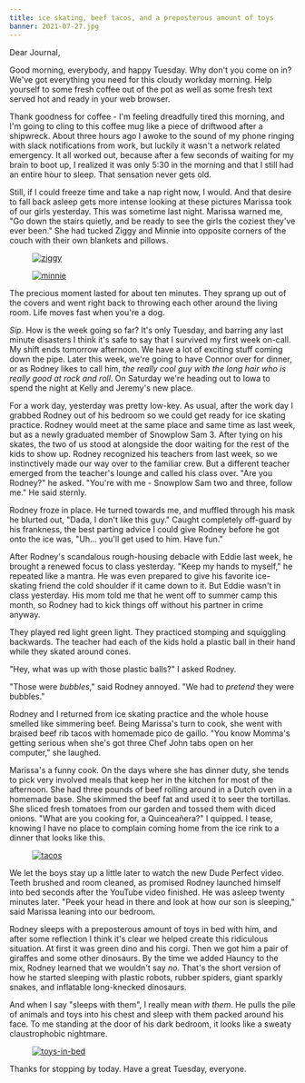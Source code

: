 ```yaml
---
title: ice skating, beef tacos, and a preposterous amount of toys
banner: 2021-07-27.jpg
---
```


Dear Journal,

Good morning, everybody, and happy Tuesday.  Why don't you come on in?
We've got everything you need for this cloudy workday morning.  Help
yourself to some fresh coffee out of the pot as well as some fresh
text served hot and ready in your web browser.

Thank goodness for coffee - I'm feeling dreadfully tired this morning,
and I'm going to cling to this coffee mug like a piece of driftwood
after a shipwreck.  About three hours ago I awoke to the sound of my
phone ringing with slack notifications from work, but luckily it
wasn't a network related emergency.  It all worked out, because after
a few seconds of waiting for my brain to boot up, I realized it was
only 5:30 in the morning and that I still had an entire hour to sleep.
That sensation never gets old.

Still, if I could freeze time and take a nap right now, I would.  And
that desire to fall back asleep gets more intense looking at these
pictures Marissa took of our girls yesterday.  This was sometime last
night.  Marissa warned me, "Go down the stairs quietly, and be ready
to see the girls the coziest they've ever been."  She had tucked Ziggy
and Minnie into opposite corners of the couch with their own blankets
and pillows.

<figure>
  <a href="/images/2021-07-27-ziggy.jpg">
    <img alt="ziggy" src="/images/2021-07-27-ziggy.jpg"/>
  </a>
</figure>

<figure>
  <a href="/images/2021-07-27-minnie.jpg">
    <img alt="minnie" src="/images/2021-07-27-minnie.jpg"/>
  </a>
</figure>

The precious moment lasted for about ten minutes.  They sprang up out
of the covers and went right back to throwing each other around the
living room.  Life moves fast when you're a dog.

_Sip_.  How is the week going so far?  It's only Tuesday, and barring
any last minute disasters I think it's safe to say that I survived my
first week on-call.  My shift ends tomorrow afternoon.  We have a lot
of exciting stuff coming down the pipe.  Later this week, we're going
to have Connor over for dinner, or as Rodney likes to call him, _the
really cool guy with the long hair who is really good at rock and
roll_.  On Saturday we're heading out to Iowa to spend the night at
Kelly and Jeremy's new place.

For a work day, yesterday was pretty low-key.  As usual, after the
work day I grabbed Rodney out of his bedroom so we could get ready for
ice skating practice.  Rodney would meet at the same place and same
time as last week, but as a newly graduated member of Snowplow Sam 3.
After tying on his skates, the two of us stood at alongside the door
waiting for the rest of the kids to show up.  Rodney recognized his
teachers from last week, so we instinctively made our way over to the
familiar crew.  But a different teacher emerged from the teacher's
lounge and called his class over.  "Are you Rodney?" he asked.
"You're with me - Snowplow Sam two and three, follow me." He said
sternly.

Rodney froze in place.  He turned towards me, and muffled through his
mask he blurted out, "Dada, I don't like this guy."  Caught completely
off-guard by his frankness, the best parting advice I could give
Rodney before he got onto the ice was, "Uh... you'll get used to him.
Have fun."

After Rodney's scandalous rough-housing debacle with Eddie last week,
he brought a renewed focus to class yesterday.  "Keep my hands to
myself," he repeated like a mantra.  He was even prepared to give his
favorite ice-skating friend the cold shoulder if it came down to it.
But Eddie wasn't in class yesterday.  His mom told me that he went off
to summer camp this month, so Rodney had to kick things off without
his partner in crime anyway.

They played red light green light.  They practiced stomping and
squiggling backwards.  The teacher had each of the kids hold a plastic
ball in their hand while they skated around cones.

"Hey, what was up with those plastic balls?" I asked Rodney.

"Those were _bubbles_," said Rodney annoyed.  "We had to _pretend_
they were bubbles."

Rodney and I returned from ice skating practice and the whole house
smelled like simmering beef.  Being Marissa's turn to cook, she went
with braised beef rib tacos with homemade pico de gaillo.  "You know
Momma's getting serious when she's got three Chef John tabs open on
her computer," she laughed.

Marissa's a funny cook.  On the days where she has dinner duty, she
tends to pick very involved meals that keep her in the kitchen for
most of the afternoon.  She had three pounds of beef rolling around in
a Dutch oven in a homemade base.  She skimmed the beef fat and used it
to seer the tortillas.  She sliced fresh tomatoes from our garden and
tossed them with diced onions.  "What are you cooking for, a
Quinceañera?" I quipped.  I tease, knowing I have no place to complain
coming home from the ice rink to a dinner that looks like this.

<figure>
  <a href="/images/2021-07-27-tacos.jpg">
    <img alt="tacos" src="/images/2021-07-27-tacos.jpg"/>
  </a>
</figure>

We let the boys stay up a little later to watch the new Dude Perfect
video.  Teeth brushed and room cleaned, as promised Rodney launched
himself into bed seconds after the YouTube video finished.  He was
asleep twenty minutes later.  "Peek your head in there and look at how
our son is sleeping," said Marissa leaning into our bedroom.

Rodney sleeps with a preposterous amount of toys in bed with him, and
after some reflection I think it's clear we helped create this
ridiculous situation.  At first it was green dino and his corgi.  Then
we got him a pair of giraffes and some other dinosaurs.  By the time
we added Hauncy to the mix, Rodney learned that we wouldn't say _no_.
That's the short version of how he started sleeping with plastic
robots, rubber spiders, giant sparkly snakes, and inflatable
long-knecked dinosaurs.

And when I say "sleeps with them", I really mean _with them_.  He
pulls the pile of animals and toys into his chest and sleep with them
packed around his face.  To me standing at the door of his dark
bedroom, it looks like a sweaty claustrophobic nightmare.

<figure>
  <a href="/images/2021-07-27-toys-in-bed.jpg">
    <img alt="toys-in-bed" src="/images/2021-07-27-toys-in-bed.jpg"/>
  </a>
</figure>

Thanks for stopping by today.  Have a great Tuesday, everyone.
